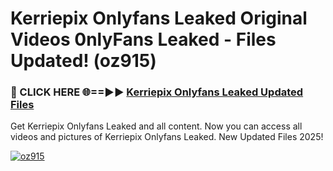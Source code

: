 # Kerriepix Onlyfans Leaked Original Videos 0nlyFans Leaked - Files Updated! (oz915)

<h3>🔴 CLICK HERE 🌐==►► <a href="https://tinyurl.com/x26r9saj" rel="nofollow">Kerriepix Onlyfans Leaked Updated Files</a></h3>

Get Kerriepix Onlyfans Leaked and all content. Now you can access all videos and pictures of Kerriepix Onlyfans Leaked. New Updated Files 2025!

[![oz915](https://i.imgur.com/LkgZPqh.gif)](https://tinyurl.com/x26r9saj)
